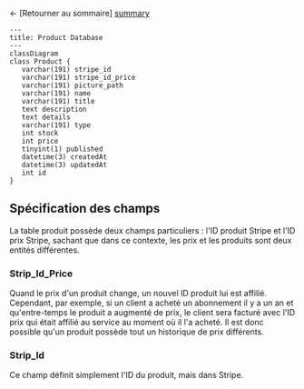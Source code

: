 ← [Retourner au sommaire] [summary]

```mermaid
---
title: Product Database
---
classDiagram
class Product {
   varchar(191) stripe_id
   varchar(191) stripe_id_price
   varchar(191) picture_path
   varchar(191) name
   varchar(191) title
   text description
   text details
   varchar(191) type
   int stock
   int price
   tinyint(1) published
   datetime(3) createdAt
   datetime(3) updatedAt
   int id
}

```

## Spécification des champs

La table produit possède deux champs particuliers : l'ID produit Stripe et l'ID prix Stripe, sachant que dans ce contexte, les prix et les produits sont deux entités différentes.

### Strip_Id_Price

Quand le prix d'un produit change, un nouvel ID produit lui est affilié. Cependant, par exemple, si un client a acheté un abonnement il y a un an et qu'entre-temps le produit a augmenté de prix, le client sera facturé avec l'ID prix qui était affilié au service au moment où il l'a acheté. Il est donc possible qu'un produit possède tout un historique de prix différents.

### Strip_Id

Ce champ définit simplement l'ID du produit, mais dans Stripe.

[summary]: ../../README.md
